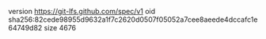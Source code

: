 version https://git-lfs.github.com/spec/v1
oid sha256:82cede98955d9632a1f7c2620d0507f05052a7cee8aeede4dccafc1e64749d82
size 4676
